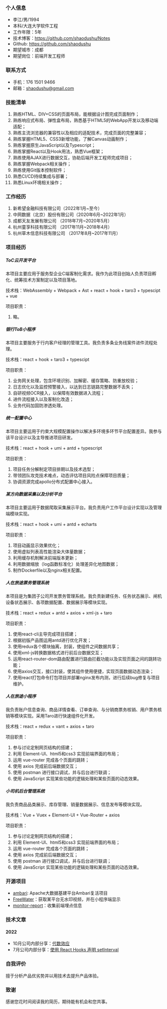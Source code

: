 ### 个人信息

- 李江/男/1994
- 本科/大连大学软件工程
- 工作年限：5年
- 技术博客：https://github.com/shaodushu/Notes
- Github: https://github.com/shaodushu
- 期望城市：成都
- 期望岗位：前端开发工程师



### 联系方式

- 手机：176 1501 9466
- 邮箱：shaodushu@gmail.com



### 技能清单

1. 熟练HTML、DIV+CSS的页面布局，能根据设计图完成页面制作；
2. 熟练响应式布局、弹性盒布局，熟悉基于HTML5的WebApp开发以及移动端适配；
3. 熟练主流浏览器的兼容性以及相应的适配技术，完成页面的完整兼容；
4. 熟练掌握HTML5、CSS3新增功能，了解Canvas动画制作；
5. 熟练掌握原生JavaScript以及Typescript；
6. 熟练掌握React以及Hook用法，熟悉Vue框架；
7. 熟练使用AJAX进行数据交互，协助后端开发工程师完成项目；
8. 熟练掌握Webpack相关操作；
9. 熟练使用Git版本控制软件；
10. 熟悉CI/CD持续集成与部署；
11. 熟悉Linux环境相关操作；



### 工作经历


1. 新希望金融科技有限公司（2022年1月~至今）
2. 中网数据（北京）股份有限公司（2020年6月~2022年1月）
3. 成都天友发展有限公司 （2018年7月~2020年5月）
4. 杭州童享科技有限公司 （2017年11月~2018年4月）
5. 杭州草⽊信息科技有限公司 （2017年8月~2017年11月）



### 项目经历

##### ToC云开发平台

本项目主要应用于服务型企业C端客制化需求。我作为此项目创始人负责项目孵化、统筹技术方案制定以及项目落地。

技术栈：WebAssembly + Webpack + Ast + react + hook + taro3 + typescipt + vue

项目职责：

1. 略。

##### 银行ToB小程序

本项目主要服务于行内客户经理的管理工具。我负责多条业务线案件进件流程处理。

技术栈：react + hook + taro3 + typescipt

项目职责：

1. 业务网关处理，包含环境识别、加解密、缓存策略、防重放校验；
2. 日志优化以及监控预警接入，以达到日志链路完整数据不丢失；
3. 自研视频OCR接入，以保障有效数据进入流程；
4. 进件流程接入以及客制化改造；
5. 业务代码加固防渗透处理。

##### 统一配置中心

本项目主要运用于约束大规模配置操作以解决多环境多环节平台配置差异。我参与该平台设计以及主导推进项目研发。

技术栈：react + hook + umi + antd + typescript

项目职责：

1. 项目任务分解制定项目排期以及技术选型；
2. 带领团队攻克技术难点，动态评估项目风险点保障项目质量； 
3. 协调资源完成apollo分布式配置中心接入。

##### 某方向数据采集以及分析平台

本项目主要运用于数据爬取采集展示平台。我负责用户工作平台设计实现以及管理端模块实现。

技术栈：react + hook + umi + antd + echarts

项目职责：

1. 项目动画显示效果优化；
2. 使用虚拟列表高性能渲染大体量数据；
3. 利用缓存机制解决前端版本更新；
4. 利用数据缩放（log函数标准化）处理差异化地图数据；
5. 制作Dockerfile以及nginx相关配置。



##### 人在旅途票务管理系统

本项目是为集团子公司开发票务管理系统。我负责新建任务、任务状态展示、闸机设备状态展示、各项数据配置、数据展示等模块实现。

技术栈：react + redux + antd + axios + xml-js + taro

项目职责：

1. 使用react-cli主导完成项目搭建；
2. 根据初版产品图运用antd进行优化开发；
3. 使用redux各个模块抽离，封装，使组件之间数据共享；
4. 使用xml-js转换数据格式进行前后台数据交互；
5. 运用react-router-dom路由配置进行路由拦截功能以及实现页面之间的跳转功能；
6. 使用axios交互，接口封装，使其组件使用便捷，实现页面数据动态渲染；
7. 使用react打包命令打包项目并部署nginx发布内测，进行后续bug修复与项目维护。





##### 人在旅途小程序 

我负责账户信息查询、商品详情查看、订单查询、与分销商票务核销、用户票务核销等模块实现。采用Taro进行快速组件化开发。

技术栈：react + redux + vant + axios + taro

项目职责：

1. 参与讨论定制网页结构的搭建；
2. 利用 Element-UI、html5和css3 实现前端界面的布局；
3. 运用 vue-router 完成各个页面的跳转；
4. 使用 axios 完成前后端数据交互；
5. 使用 postman 进行接口调试，并与后台进行联调；
6. 使用 JavaScript 实现某些功能的逻辑处理和某些页面的动态效果。



##### 小司机后台管理系统

我负责商品品类展示、库存管理、销量数据展示、信息发布等模块实现。

技术栈：Vue + Vuex + Element-UI + Vue-Router + axios

项目职责：

1. 参与讨论定制网页结构的搭建；
2. 利用 Element-UI、html5和css3 实现前端界面的布局；
3. 运用 vue-router 完成各个页面的跳转；
4. 使用 axios 完成前后端数据交互；
5. 使用 postman 进行接口调试，并与后台进行联调；
6. 使用 JavaScript 实现某些功能的逻辑处理和某些页面的动态效果。



### 开源项目

- [ambari](https://github.com/shaodushu/ambari-website): Apache大数据基建平台Ambari复活项目
- [FreeWater](https://github.com/shaodushu/FreeWater)：获取某平台无水印视频，并在小程序端显示
- [monitor-report](https://github.com/shaodushu/monitor-report)：收集前端埋点信息



### 技术文章

#### 2022
- 10月公司内部分享：[代数效应](https://juejin.cn/post/7012638620750184479)
- 7月公司内部分享：[使用 React Hooks 声明 setInterval](https://juejin.cn/post/6844904135590936590)



### 自我评价

擅于分析产品优劣势并以⽤技术去提升产品体验。



### 致谢

感谢您花时间阅读我的简历，期待能有机会和您共事。